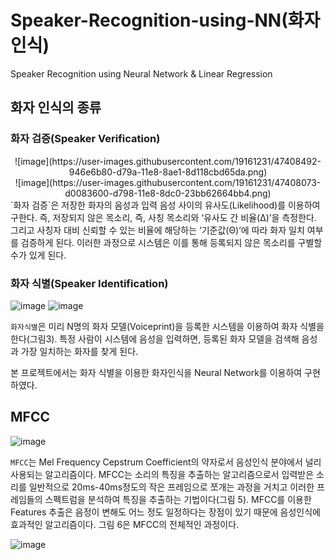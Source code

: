 # Speaker-Recognition-using-NN(화자 인식)
Speaker Recognition using Neural Network &amp; Linear Regression

## 화자 인식의 종류

### 화자 검증(Speaker Verification)
<center>
![image](https://user-images.githubusercontent.com/19161231/47408492-946e6b80-d79a-11e8-8ae1-8d118cbd65da.png)
</center>
<center>
![image](https://user-images.githubusercontent.com/19161231/47408073-d0083600-d798-11e8-8dc0-23bb62664bb4.png)
</center>
`화자 검증`은 저장한 화자의 음성과 입력 음성 사이의 유사도(Likelihood)를 이용하여 구한다. 
즉, 저장되지 않은 목소리, 즉, 사칭 목소리와  ‘유사도 간 비율(Δ)’을 측정한다. 그리고 사칭자 대비 신뢰할 수 있는 비율에 해당하는 ‘기준값(Θ)’에 따라 화자 일치 여부를 검증하게 된다. 이러한 과정으로 시스템은 이를 통해 등록되지 않은 목소리를 구별할 수가 있게 된다.


### 화자 식별(Speaker Identification)
![image](https://user-images.githubusercontent.com/19161231/47408080-d3032680-d798-11e8-92ce-c3a28712fe18.png)
![image](https://user-images.githubusercontent.com/19161231/47408093-e0201580-d798-11e8-9fff-e671183c5c5a.png)

`화자식별`은 미리 N명의 화자 모델(Voiceprint)을 등록한 시스템을 이용하여 화자 식별을 한다(그림3). 특정 사람이 시스템에 음성을 입력하면, 등록된 화자 모델을 검색해 음성과 가장 일치하는 화자를 찾게 된다. 

본 프로젝트에서는 화자 식별을 이용한 화자인식을 Neural Network를 이용하여 구현하였다.




## MFCC
![image](https://user-images.githubusercontent.com/19161231/47408156-165d9500-d799-11e8-8461-8c7699ea3ee4.png)

`MFCC`는 Mel Frequency Cepstrum Coefficient의 약자로서 음성인식 분야에서 널리 사용되는 알고리즘이다. 
MFCC는 소리의 특징을 추출하는 알고리즘으로서 입력받은 소리를 일반적으로 20ms-40ms정도의 작은 프레임으로 쪼개는 과정을 거치고 이러한 프레임들의 스펙트럼을 분석하여 특징을 추출하는 기법이다(그림 5). MFCC를 이용한 Features 추출은 음정이 변해도 어느 정도 일정하다는 장점이 있기 때문에 음성인식에 효과적인 알고리즘이다. 그림 6은 MFCC의 전체적인 과정이다.

![image](https://user-images.githubusercontent.com/19161231/47408174-2d9c8280-d799-11e8-8c18-a75dbe8fdba7.png)

